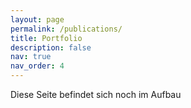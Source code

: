 ```yaml
---
layout: page
permalink: /publications/
title: Portfolio
description: false
nav: true
nav_order: 4
--- 
```


<!--
---
layout: page
permalink: /publications/
title: Portfolio
description: publications by categories in reversed chronological order. generated by jekyll-scholar.
years: [2023, 2022, 2021, 2020, 2019, 2007]
nav: true
nav_order: 1
---
-->
<!-- _pages/publications.md -->
<!--
<div class="publications">

{%- for y in page.years %}
  <h2 class="year">{{y}}</h2>
  {% bibliography -f works -q @*[year={{y}}]* %}
{% endfor %}

</div>
-->

Diese Seite befindet sich noch im Aufbau
